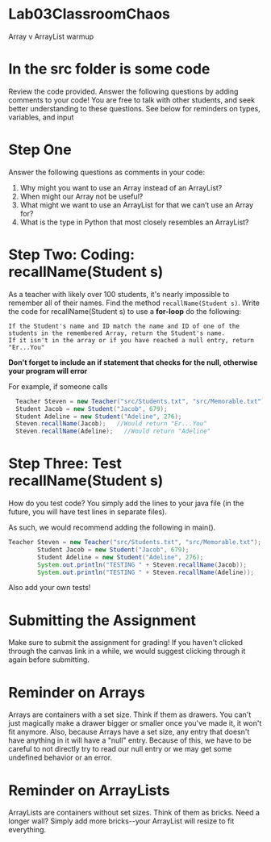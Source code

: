 # Lab03ClassroomChaos
Array v ArrayList warmup

# In the src folder is some code
Review the code provided. Answer the following questions by adding comments to your code! You are free to talk with other students, and seek better understanding to these questions. See below for reminders on types, variables, and input

# Step One
Answer the following questions as comments in your code:
1. Why might you want to use an Array instead of an ArrayList?
2. When might our Array not be useful?
3. What might we want to use an ArrayList for that we can’t use an Array for?
4. What is the type in Python that most closely resembles an ArrayList?

# Step Two: Coding: recallName(Student s)
As a teacher with likely over 100 students, it's nearly impossible to remember all of their names. Find the method `recallName(Student s)`. 
Write the code for recallName(Student s) to use a **for-loop** do the following:
```
If the Student's name and ID match the name and ID of one of the students in the remembered Array, return the Student's name.
If it isn't in the array or if you have reached a null entry, return "Er...You"
```
**Don't forget to include an if statement that checks for the null, otherwise your program will error**

For example, if someone calls
```java
  Teacher Steven = new Teacher("src/Students.txt", "src/Memorable.txt");
  Student Jacob = new Student("Jacob", 679);
  Student Adeline = new Student("Adeline", 276);
  Steven.recallName(Jacob);   //Would return "Er...You"
  Steven.recallName(Adeline);   //Would return "Adeline"
```

# Step Three: Test recallName(Student s)
How do you test code? You simply add the lines to your java file (in the future, you will have test lines in separate files).

As such, we would recommend adding the following in main().

```java
Teacher Steven = new Teacher("src/Students.txt", "src/Memorable.txt");
        Student Jacob = new Student("Jacob", 679);
        Student Adeline = new Student("Adeline", 276);
        System.out.println("TESTING " + Steven.recallName(Jacob));
        System.out.println("TESTING " + Steven.recallName(Adeline));
```
Also add your own tests!

# Submitting the Assignment
Make sure to submit the assignment for grading! If you haven't clicked through the canvas link in a while, we would suggest clicking through it again before submitting.

# Reminder on Arrays
Arrays are containers with a set size. Think if them as drawers. You can't just magically make a drawer bigger or smaller once you've made it, it won't fit anymore.
Also, because Arrays have a set size, any entry that doesn't have anything in it will have a "null" entry. Because of this, we have to be careful to not directly try
to read our null entry or we may get some undefined behavior or an error.

# Reminder on ArrayLists
ArrayLists are containers without set sizes. Think of them as bricks. Need a longer wall? Simply add more bricks--your ArrayList will resize to fit everything.
